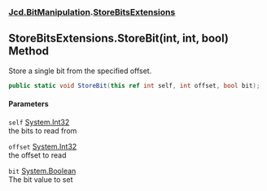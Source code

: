 ### [Jcd.BitManipulation](Jcd_BitManipulation.md 'Jcd.BitManipulation').[StoreBitsExtensions](Jcd_BitManipulation_StoreBitsExtensions.md 'Jcd.BitManipulation.StoreBitsExtensions')
## StoreBitsExtensions.StoreBit(int, int, bool) Method
Store a single bit from the specified offset.  
```csharp
public static void StoreBit(this ref int self, int offset, bool bit);
```
#### Parameters
<a name='Jcd_BitManipulation_StoreBitsExtensions_StoreBit(int_int_bool)_self'></a>
`self` [System.Int32](https://docs.microsoft.com/en-us/dotnet/api/System.Int32 'System.Int32')  
the bits to read from
  
<a name='Jcd_BitManipulation_StoreBitsExtensions_StoreBit(int_int_bool)_offset'></a>
`offset` [System.Int32](https://docs.microsoft.com/en-us/dotnet/api/System.Int32 'System.Int32')  
the offset to read
  
<a name='Jcd_BitManipulation_StoreBitsExtensions_StoreBit(int_int_bool)_bit'></a>
`bit` [System.Boolean](https://docs.microsoft.com/en-us/dotnet/api/System.Boolean 'System.Boolean')  
The bit value to set
  
